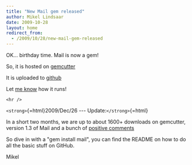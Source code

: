```yaml
---
title: "New Mail gem released"
author: Mikel Lindsaar
date: 2009-10-28
layout: home
redirect_from:
  - /2009/10/28/new-mail-gem-released
---
```

OK... birthday time. Mail is now a gem!

So, it is hosted on [gemcutter](http://www.gemcutter.org/gems/mail)

It is uploaded to [github](http://github.com/mikel/mail)

Let [me know](http://github.com/mikel/mail/issues) how it runs!

```{=html}
<hr />
```
`<strong>`{=html}2009/Dec/26 --- Update:`</strong>`{=html}

In a short two months, we are up to about 1600+ downloads on gemcutter,
version 1.3 of Mail and a bunch of [positive
comments](https://lindsaar.net/2009/11/1/mail-gets-some-compliments)

So dive in with a "gem install mail", you can find the README on how to
do all the basic stuff on GitHub.

Mikel
